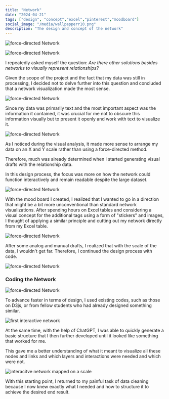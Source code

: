 ```yaml
---
title: "Network"
date: "2024-04-21"
tags: ["design", "concept","excel","pinterest","moodboard"]
social_image: "/media/wallpapperr10.png"
description: "The design and concept of the network"
---
```

![force-directed Network](/media/Netzwerk/NetworkMoodboard.png)

![force-directed Network](/media/Netzwerk/NetzwerkInspo01.png)


I repeatedly asked myself the question:
*Are there other solutions besides networks to visually represent relationships?*

Given the scope of the project and the fact that my data was still in processing, I decided not to delve further into this question and concluded that a network visualization made the most sense.

![force-directed Network](/media/Netzwerk/Netzwerk03.png)


Since my data was primarily text and the most important aspect was the information it contained, it was crucial for me not to obscure this information visually but to present it openly and work with text to visualize it.

![force-directed Network](/media/Netzwerk/Netzwerk04.png)


As I noticed during the visual analysis, it made more sense to arrange my data on an X and Y scale rather than using a force-directed method.

Therefore, much was already determined when I started generating visual drafts with the relationship data.

In this design process, the focus was more on how the network could function interactively and remain readable despite the large dataset.

![force-directed Network](/media/Netzwerk/Netzwerk02.png)

With the mood board I created, I realized that I wanted to go in a direction that might be a bit more unconventional than standard network visualizations. After spending hours on Excel tables and considering a visual concept for the additional tags using a form of "stickers" and images, I thought of applying a similar principle and cutting out my network directly from my Excel table.

![force-directed Network](/media/Netzwerk/excel_characters2.png)

After some analog and manual drafts, I realized that with the scale of the data, I wouldn't get far. Therefore, I continued the design process with code.

![force-directed Network](/media/Netzwerk/Netzwerk05.png)

### Coding the Network

![force-directed Network](/media/Netzwerk/force-directed.png)

To advance faster in terms of design, I used existing codes, such as those on D3js, or from fellow students who had already designed something similar. 

![first interactive network](/media/Netzwerk/scaleNetz.png)


At the same time, with the help of ChatGPT, I was able to quickly generate a basic structure that I then further developed until it looked like something that worked for me.

This gave me a better understanding of what it meant to visualize all these nodes and links and which layers and interactions were needed and which were not.

![interacitve network mapped on a scale](/media/Netzwerk/scaleNet.png)

With this starting point, I returned to my painful task of data cleaning because I now knew exactly what I needed and how to structure it to achieve the desired end result.
